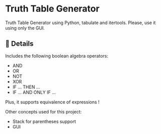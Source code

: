 # Truth Table Generator
Truth Table Generator using Python, tabulate and itertools.
Please, use it using only the GUI.

## 📜 Details
Includes the following boolean algebra operators:
- AND
- OR
- NOT
- XOR
- IF ... THEN ...
- IF ... AND ONLY IF ...

Plus, it supports equivalence of expressions !


Other concepts used for this project:
- Stack for parentheses support
- GUI

